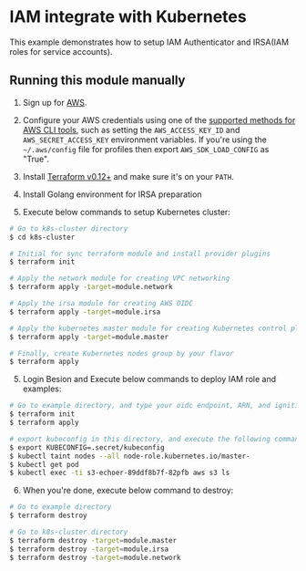 # IAM integrate with Kubernetes
This example demonstrates how to setup IAM Authenticator and IRSA(IAM roles for service accounts).

## Running this module manually

1. Sign up for [AWS](https://aws.amazon.com/).
2. Configure your AWS credentials using one of the [supported methods for AWS CLI
   tools](https://docs.aws.amazon.com/cli/latest/userguide/cli-chap-getting-started.html), such as setting the
   `AWS_ACCESS_KEY_ID` and `AWS_SECRET_ACCESS_KEY` environment variables. If you're using the `~/.aws/config` file for profiles then export `AWS_SDK_LOAD_CONFIG` as "True".
3. Install [Terraform v0.12+](https://www.terraform.io/) and make sure it's on your `PATH`.

4. Install Golang environment for IRSA preparation

5. Execute below commands to setup Kubernetes cluster:

```sh
# Go to k8s-cluster directory
$ cd k8s-cluster

# Initial for sync terraform module and install provider plugins
$ terraform init

# Apply the network module for creating VPC networking
$ terraform apply -target=module.network

# Apply the irsa module for creating AWS OIDC
$ terraform apply -target=module.irsa

# Apply the kubernetes master module for creating Kubernetes control plane nodes
$ terraform apply -target=module.master

# Finally, create Kubernetes nodes group by your flavor
$ terraform apply
```

5. Login Besion and Execute below commands to deploy IAM role and examples:

```sh
# Go to example directory, and type your oidc endpoint, ARN, and ignition bucket name.
$ terraform init
$ terraform apply

# export kubeconfig in this directory, and execute the following commands
$ export KUBECONFIG=.secret/kubeconfig
$ kubectl taint nodes --all node-role.kubernetes.io/master-
$ kubectl get pod
$ kubectl exec -ti s3-echoer-89ddf8b7f-82pfb aws s3 ls
```

6. When you're done, execute below command to destroy:

```sh
# Go to example directory
$ terraform destroy

# Go to k8s-cluster directory
$ terraform destroy -target=module.master
$ terraform destroy -target=module.irsa
$ terraform destroy -target=module.network
```